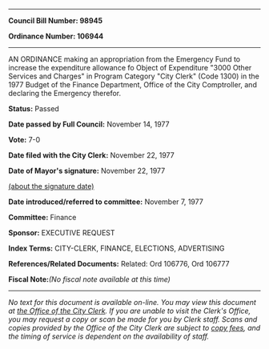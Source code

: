 

********

**Council Bill Number: 98945**
   
**Ordinance Number: 106944**
********

 AN ORDINANCE making an appropriation from the Emergency Fund to increase the expenditure allowance fo Object of Expenditure "3000 Other Services and Charges" in Program Category "City Clerk" (Code 1300) in the 1977 Budget of the Finance Department, Office of the City Comptroller, and declaring the Emergency therefor.

**Status:** Passed
   
**Date passed by Full Council:** November 14, 1977
   
**Vote:** 7-0
   
**Date filed with the City Clerk:** November 22, 1977
   
**Date of Mayor's signature:** November 22, 1977
   
[(about the signature date)](/~public/approvaldate.htm)
   
   
   
**Date introduced/referred to committee:** November 7, 1977
   
**Committee:** Finance
   
**Sponsor:** EXECUTIVE REQUEST
   
   
**Index Terms:** CITY-CLERK, FINANCE, ELECTIONS, ADVERTISING

**References/Related Documents:** Related: Ord 106776, Ord 106777

**Fiscal Note:**_(No fiscal note available at this time)_
********

_No text for this document is available on-line. You may view this document at [the Office of the City Clerk](http://www.seattle.gov/leg/clerk/contactUs.htm). If you are unable to visit the Clerk's Office, you may request a copy or scan be made for you by Clerk staff. Scans and copies provided by the Office of the City Clerk are subject to [copy fees](http://clerk.seattle.gov/~public/clerkfees.htm), and the timing of service is dependent on the availability of staff._

